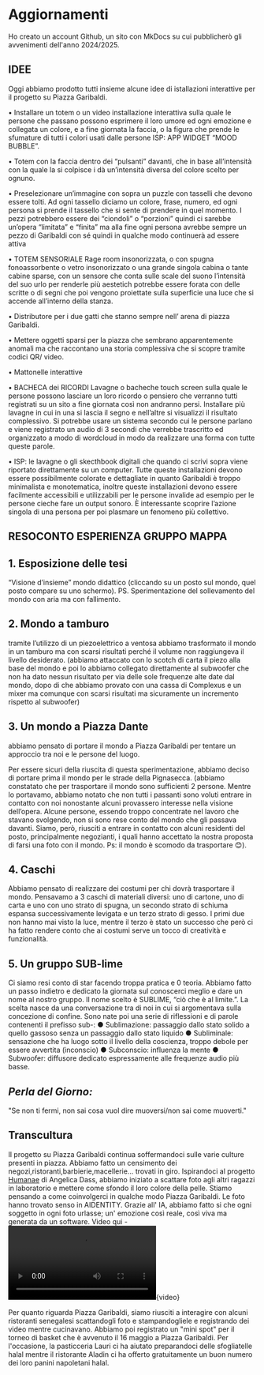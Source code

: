 # Aggiornamenti

Ho creato un account Github, un sito con MkDocs su cui pubblicherò gli avvenimenti dell'anno 2024/2025.

## IDEE

Oggi abbiamo prodotto tutti insieme alcune idee di istallazioni interattive per il progetto su Piazza Garibaldi.

• Installare un totem o un video installazione
interattiva sulla quale le persone che passano
possono esprimere il loro umore ed ogni
emozione e collegata un colore, e a fine giornata
la faccia, o la figura che prende le sfumature di
tutti i colori usati dalle persone ISP: APP WIDGET
“MOOD BUBBLE”.

• Totem con la faccia dentro dei “pulsanti”
davanti, che in base all’intensità con la quale la
si colpisce i dà un’intensità diversa del colore
scelto per ognuno.

• Preselezionare un’immagine con sopra un
puzzle con tasselli che devono essere tolti. Ad
ogni tassello diciamo un colore, frase, numero,
ed ogni persona si prende il tassello che si sente
di prendere in quel momento. I pezzi potrebbero
essere dei “ciondoli” o “porzioni” quindi ci
sarebbe un’opera “limitata” e “finita” ma alla
fine ogni persona avrebbe sempre un pezzo di
Garibaldi con sé quindi in qualche modo
continuerà ad essere attiva

• TOTEM SENSORIALE
Rage room insonorizzata, o con spugna
fonoassorbente o vetro insonorizzato o una
grande singola cabina o tante cabine sparse, con
un sensore che conta sulle scale del suono
l’intensità del suo urlo per renderle più aestetich
potrebbe essere forata con delle scritte o di
segni che poi vengono proiettate sulla superficie
una luce che si accende all’interno della stanza.

• Distributore per i due gatti che stanno sempre
nell’ arena di piazza Garibaldi.

• Mettere oggetti sparsi per la piazza che
sembrano apparentemente anomali ma che
raccontano una storia complessiva che si
scopre tramite codici QR/ video.

• Mattonelle interattive

• BACHECA dei RICORDI
Lavagne o bacheche touch screen sulla quale le
persone possono lasciare un loro ricordo o
pensiero che verranno tutti registrati su un sito a
fine giornata così non andranno persi. Installare
più lavagne in cui in una si lascia il segno e
nell’altre si visualizzi il risultato complessivo. Si
potrebbe usare un sistema secondo cui le
persone parlano e viene registrato un audio di 3
secondi che verrebbe trascritto ed organizzato a
modo di wordcloud in modo da realizzare una
forma con tutte queste parole.

• ISP: le lavagne o gli skecthbook digitali che
quando ci scrivi sopra viene riportato
direttamente su un computer.
Tutte queste installazioni devono essere
possibilmente colorate e dettagliate in quanto
Garibaldi è troppo minimalista e monotematica,
inoltre queste installazioni devono essere facilmente
accessibili e utilizzabili per le persone invalide ad
esempio per le persone cieche fare un output
sonoro. È interessante scoprire l’azione singola di
una persona per poi plasmare un fenomeno più
collettivo.

## RESOCONTO ESPERIENZA GRUPPO MAPPA

## 1. Esposizione delle tesi

“Visione d’insieme” mondo didattico (cliccando su un posto sul mondo, quel posto compare su uno schermo). PS. Sperimentazione del sollevamento del mondo con aria ma con fallimento.

## 2. Mondo a tamburo

tramite l’utilizzo di un piezoelettrico a ventosa abbiamo trasformato il mondo in un tamburo ma con scarsi risultati perché il volume non raggiungeva il livello desiderato. (abbiamo attaccato con lo scotch di carta il piezo alla base del mondo e poi lo abbiamo collegato direttamente al subwoofer che non ha dato nessun risultato per via delle sole frequenze alte date dal mondo, dopo di che abbiamo provato con una cassa di Complexus e un mixer ma comunque con scarsi risultati ma sicuramente un incremento rispetto al subwoofer)

## 3. Un mondo a Piazza Dante

abbiamo pensato di portare il mondo a Piazza Garibaldi per tentare un approccio tra noi e le persone del luogo.

Per essere sicuri della riuscita di questa sperimentazione, abbiamo deciso di portare prima il mondo per le strade della Pignasecca. (abbiamo constatato che per trasportare il mondo sono sufficienti 2 persone. Mentre lo portavamo, abbiamo notato che non tutti i passanti sono voluti entrare in contatto con noi nonostante alcuni provassero interesse nella visione dell’opera. Alcune persone, essendo troppo concentrate nel lavoro che stavano svolgendo, non si sono rese conto del mondo che gli passava davanti. Siamo, però, riusciti a entrare in contatto con alcuni residenti del posto, principalmente negozianti, i quali hanno accettato la nostra proposta di farsi una foto con il mondo.
Ps: il mondo è scomodo da trasportare 😊).

## 4. Caschi

Abbiamo pensato di realizzare dei costumi per chi dovrà trasportare il mondo. Pensavamo a 3 caschi di materiali diversi: uno di cartone, uno di carta e uno con uno strato di spugna, un secondo strato di schiuma espansa successivamente levigata e un terzo strato di gesso. I primi due non hanno mai visto la luce, mentre il terzo è stato un successo che però ci ha fatto rendere conto che ai costumi serve un tocco di creatività e funzionalità.

## 5. Un gruppo SUB-lime

Ci siamo resi conto di star facendo troppa pratica e 0 teoria. Abbiamo fatto un passo indietro e dedicato la giornata sul conoscerci meglio e dare un nome al nostro gruppo. Il nome scelto è SUBLIME, “ciò che è al limite.”. La scelta nasce da una conversazione tra di noi in cui si argomentava sulla concezione di confine. Sono nate poi una serie di riflessioni e di parole contenenti il prefisso sub-:
● Sublimazione: passaggio dallo stato solido a quello gassoso senza un passaggio dallo stato liquido
● Subliminale: sensazione che ha luogo sotto il livello della coscienza, troppo debole per essere avvertita (inconscio)
● Subconscio: influenza la mente
● Subwoofer: diffusore dedicato espressamente alle frequenze audio più basse.

## *Perla del Giorno:*

"Se non ti fermi, non sai cosa vuol dire muoversi/non sai come muoverti."

## Transcultura

Il progetto su Piazza Garibaldi continua soffermandoci sulle varie culture presenti in piazza. Abbiamo fatto un censimento dei negozi,ristoranti,barbierie,macellerie... trovati in giro. Ispirandoci al progetto [Humanae](https://angelicadass.com/photography/humanae/) di Angelica Dass, abbiamo iniziato a scattare foto agli altri ragazzi in laboratorio e mettere come sfondo il loro colore della pelle. Stiamo pensando a come coinvolgerci in qualche modo Piazza Garibaldi.
Le foto hanno trovato senso in AIDENTITY. Grazie all' IA, abbiamo fatto si che ogni soggetto in ogni foto urlasse; un' emozione così reale, così viva ma generata da un software. Video qui -  
![ ](docs/IMG_1791.MP4){video}

Per quanto riguarda Piazza Garibaldi, siamo riusciti a interagire con alcuni ristoranti senegalesi scattandogli foto e stampandogliele e registrando dei video mentre cucinavano. Abbiamo poi registrato un "mini spot" per il torneo di basket che è avvenuto il 16 maggio a Piazza Garibaldi. Per l'occasione, la pasticceria Lauri ci ha aiutato preparandoci delle sfogliatelle halal mentre il ristorante Aladin ci ha offerto gratuitamente un buon numero dei loro panini napoletani halal.
